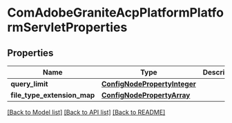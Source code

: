 # ComAdobeGraniteAcpPlatformPlatformServletProperties

## Properties
Name | Type | Description | Notes
------------ | ------------- | ------------- | -------------
**query_limit** | [**ConfigNodePropertyInteger**](ConfigNodePropertyInteger.md) |  | [optional] 
**file_type_extension_map** | [**ConfigNodePropertyArray**](ConfigNodePropertyArray.md) |  | [optional] 

[[Back to Model list]](../README.md#documentation-for-models) [[Back to API list]](../README.md#documentation-for-api-endpoints) [[Back to README]](../README.md)


